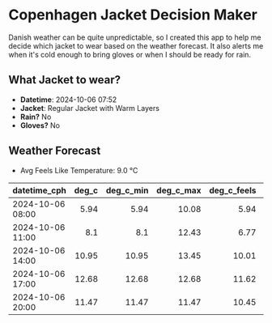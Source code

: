 
# Copenhagen Jacket Decision Maker

Danish weather can be quite unpredictable, so I created this app to help me decide which jacket to wear based on the weather forecast. 
It also alerts me when it's cold enough to bring gloves or when I should be ready for rain.

## What Jacket to wear?

- **Datetime**: 2024-10-06 07:52
- **Jacket**: Regular Jacket with Warm Layers
- **Rain?** No
- **Gloves?** No

## Weather Forecast
- Avg Feels Like Temperature: 9.0 °C

| datetime_cph     |   deg_c |   deg_c_min |   deg_c_max |   deg_c_feels | weather   | wind   | rain   |
|:-----------------|--------:|------------:|------------:|--------------:|:----------|:-------|:-------|
| 2024-10-06 08:00 |    5.94 |        5.94 |       10.08 |          5.94 | Clouds    | Low    | None   |
| 2024-10-06 11:00 |    8.1  |        8.1  |       12.43 |          6.77 | Clouds    | Low    | None   |
| 2024-10-06 14:00 |   10.95 |       10.95 |       13.45 |         10.01 | Clouds    | Low    | None   |
| 2024-10-06 17:00 |   12.68 |       12.68 |       12.68 |         11.62 | Clear     | Low    | None   |
| 2024-10-06 20:00 |   11.47 |       11.47 |       11.47 |         10.45 | Clear     | Low    | None   |
        